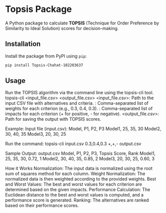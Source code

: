 # Topsis Package

A Python package to calculate **TOPSIS** (Technique for Order Preference by Similarity to Ideal Solution) scores for decision-making.

## Installation

Install the package from PyPI using `pip`:

```bash
pip install Topsis-Chahat-102203637
```
## Usage
Run the TOPSIS algorithm via the command line using the topsis-cli tool.
topsis-cli <input_file.csv> <weights> <impacts> <output_file.csv>
<input_file.csv>: Path to the input CSV file with alternatives and criteria.
<weights>: Comma-separated list of weights for each criterion (e.g., 0.3, 0.4, 0.3).
<impacts>: Comma-separated list of impacts for each criterion (+ for positive, - for negative).
<output_file.csv>: Path for saving the output with TOPSIS scores.

Example:
Input file (input.csv):
Model, P1, P2, P3
Model1, 25, 35, 30
Model2, 30, 40, 35
Model3, 20, 30, 25

Run the command:
topsis-cli input.csv 0.3,0.4,0.3 +,+,- output.csv

Sample Output:
output.csv
Model, P1, P2, P3, Topsis Score, Rank
Model1, 25, 35, 30, 0.72, 1
Model2, 30, 40, 35, 0.85, 2
Model3, 20, 30, 25, 0.60, 3

How it Works
Normalization: The input data is normalized using the root sum of squares method for each column.
Weight Normalization: The normalized data is then weighted according to the provided weights.
Best and Worst Values: The best and worst values for each criterion are determined based on the given impacts.
Performance Calculation: The Euclidean distance to the best and worst values is computed, and a performance score is generated.
Ranking: The alternatives are ranked based on their performance scores.